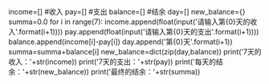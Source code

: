 income=[] #收入
pay=[] #支出
balance=[] #结余
day=[]
new_balance={}
summa=0.0
for i in range(7):
    income.append(float(input('请输入第{0}天的收入'.format(i+1))))
    pay.append(float(input('请输入第{0}天的支出'.format(i+1))))
    balance.append(income[i]-pay[i])
    day.append('第{0}天'.format(i+1))
    summa=summa+balance[i]
new_balance=dict(zip(day,balance))
print('7天的收入：'+str(income))
print('7天的支出：'+str(pay))
print('每天的结余：'+str(new_balance))
print('最终的结余：'+str(summa))

